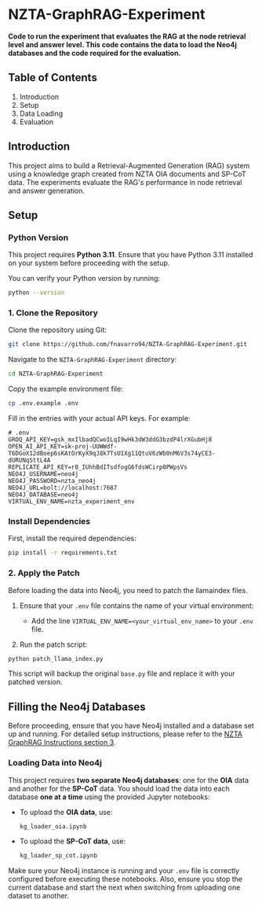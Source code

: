 # NZTA-GraphRAG-Experiment

**Code to run the experiment that evaluates the RAG at the node retrieval level and answer level. This code contains the data to load the Neo4j databases and the code required for the evaluation.**

## Table of Contents

1. Introduction
2. Setup
3. Data Loading
4. Evaluation

## Introduction

This project aims to build a Retrieval-Augmented Generation (RAG) system using a knowledge graph created from NZTA OIA documents and SP-CoT data. The experiments evaluate the RAG's performance in node retrieval and answer generation.

## Setup

### Python Version

This project requires **Python 3.11**. Ensure that you have Python 3.11 installed on your system before proceeding with the setup.

You can verify your Python version by running:

```bash
python --version
```

### 1. Clone the Repository

Clone the repository using Git:

```bash
git clone https://github.com/fnavarro94/NZTA-GraphRAG-Experiment.git
```

Navigate to the `NZTA-GraphRAG-Experiment` directory:

```bash
cd NZTA-GraphRAG-Experiment
```

Copy the example environment file:

```bash
cp .env.example .env
```

Fill in the entries with your actual API keys. For example:

```dotenv
# .env
GROQ_API_KEY=gsk_mxIlbadQCwoILqI9wHk3dW3ddG3bzdP4lrXGubHj8
OPEN_AI_API_KEY=sk-proj-UUWWdf-T6DGoX12dBoep6sKAtOrKyX9qJ8k7TsU1Xg11QtuV6zWb0nM6V3s74yCE3-dURUNqSttL4A
REPLICATE_API_KEY=r8_IUhhBdITsdfogG6fdsWCirp0PWpsVs
NEO4J_USERNAME=neo4j
NEO4J_PASSWORD=nzta_neo4j
NEO4J_URL=bolt://localhost:7687
NEO4J_DATABASE=neo4j
VIRTUAL_ENV_NAME=nzta_experiment_env
```

### Install Dependencies

First, install the required dependencies:

```bash
pip install -r requirements.txt
```

### 2. Apply the Patch

Before loading the data into Neo4j, you need to patch the llamaindex files.

1. Ensure that your `.env` file contains the name of your virtual environment:
   - Add the line `VIRTUAL_ENV_NAME=<your_virtual_env_name>` to your `.env` file.

2. Run the patch script:

```bash
python patch_llama_index.py
```

This script will backup the original `base.py` file and replace it with your patched version.

## Filling the Neo4j Databases

Before proceeding, ensure that you have Neo4j installed and a database set up and running. For detailed setup instructions, please refer to the [NZTA GraphRAG Instructions section 3](https://github.com/fnavarro94/NZTA-GraphRAG/tree/main).

### Loading Data into Neo4j

This project requires **two separate Neo4j databases**: one for the **OIA** data and another for the **SP-CoT** data. You should load the data into each database **one at a time** using the provided Jupyter notebooks:

- To upload the **OIA data**, use:

  ```bash
  kg_loader_oia.ipynb
  ```

- To upload the **SP-CoT data**, use:

  ```bash
  kg_loader_sp_cot.ipynb
  ```

Make sure your Neo4j instance is running and your `.env` file is correctly configured before executing these notebooks. Also, ensure you stop the current database and start the next when switching from uploading one dataset to another.
